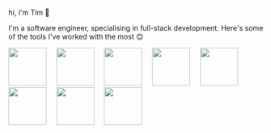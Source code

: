 hi, i'm Tim 👋

I'm a software engineer, specialising in full-stack development. Here's some of the tools I've worked with the most 😊


<p float="left">
  <img width="75px" src="https://cdn.jsdelivr.net/gh/devicons/devicon@latest/icons/ruby/ruby-plain.svg" />
  &nbsp;&nbsp;&nbsp;
  <img width="75px" src="https://cdn.jsdelivr.net/gh/devicons/devicon@latest/icons/rails/rails-plain-wordmark.svg" />
  &nbsp;&nbsp;&nbsp;
  <img width="75px" src="https://cdn.jsdelivr.net/gh/devicons/devicon@latest/icons/php/php-original.svg" />
  &nbsp;&nbsp;&nbsp;
  <img width="75px" src="https://cdn.jsdelivr.net/gh/devicons/devicon@latest/icons/javascript/javascript-original.svg" />
  &nbsp;&nbsp;&nbsp;
  <img width="75px" src="https://cdn.jsdelivr.net/gh/devicons/devicon@latest/icons/typescript/typescript-original.svg" />
  &nbsp;&nbsp;&nbsp;
  <img width="75px" src="https://cdn.jsdelivr.net/gh/devicons/devicon@latest/icons/react/react-original-wordmark.svg" />
  &nbsp;&nbsp;&nbsp;
  <img width="75px" src="https://cdn.jsdelivr.net/gh/devicons/devicon@latest/icons/tailwindcss/tailwindcss-original-wordmark.svg" />
  &nbsp;&nbsp;&nbsp;
  <img width="75px" src="https://cdn.jsdelivr.net/gh/devicons/devicon@latest/icons/postgresql/postgresql-original-wordmark.svg" />
</p>
